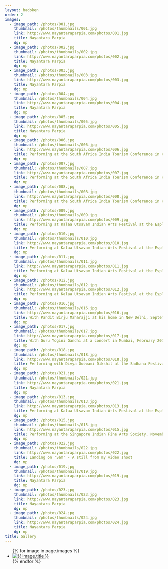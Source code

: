 ```yaml
---
layout: hadoken
order: 2
images:
  - image_path: /photos/001.jpg
    thumbnail: /photos/thumbnails/001.jpg
    link: http://www.nayantaraparpia.com/photos/001.jpg
    title: Nayantara Parpia
    dg: np
  - image_path: /photos/002.jpg
    thumbnail: /photos/thumbnails/002.jpg
    link: http://www.nayantaraparpia.com/photos/002.jpg
    title: Nayantara Parpia
    dg: np
  - image_path: /photos/003.jpg
    thumbnail: /photos/thumbnails/003.jpg
    link: http://www.nayantaraparpia.com/photos/003.jpg
    title: Nayantara Parpia
    dg: np
  - image_path: /photos/004.jpg
    thumbnail: /photos/thumbnails/004.jpg
    link: http://www.nayantaraparpia.com/photos/004.jpg
    title: Nayantara Parpia
    dg: np
  - image_path: /photos/005.jpg
    thumbnail: /photos/thumbnails/005.jpg
    link: http://www.nayantaraparpia.com/photos/005.jpg
    title: Nayantara Parpia
    dg: np
  - image_path: /photos/006.jpg
    thumbnail: /photos/thumbnails/006.jpg
    link: http://www.nayantaraparpia.com/photos/006.jpg
    title: Performing at the South Africa India Tourism Conference in collaboration with the Boombay Djembe Folas, January 2016
    dg: np
  - image_path: /photos/007.jpg
    thumbnail: /photos/thumbnails/007.jpg
    link: http://www.nayantaraparpia.com/photos/007.jpg
    title: Performing at the South Africa India Tourism Conference in collaboration with the Boombay Djembe Folas, January 2016
    dg: np
  - image_path: /photos/008.jpg
    thumbnail: /photos/thumbnails/008.jpg
    link: http://www.nayantaraparpia.com/photos/008.jpg
    title: Performing at the South Africa India Tourism Conference in collaboration with the Boombay Djembe Folas, January 2016
    dg: np
  - image_path: /photos/009.jpg
    thumbnail: /photos/thumbnails/009.jpg
    link: http://www.nayantaraparpia.com/photos/009.jpg
    title: Performing at Kalaa Utsavam Indian Arts Festival at the Esplanade Theatre in Singapore, November 2014
    dg: np
  - image_path: /photos/010.jpg
    thumbnail: /photos/thumbnails/010.jpg
    link: http://www.nayantaraparpia.com/photos/010.jpg
    title: Performing at Kalaa Utsavam Indian Arts Festival at the Esplanade Theatre in Singapore, November 2014
    dg: np    
  - image_path: /photos/011.jpg
    thumbnail: /photos/thumbnails/011.jpg
    link: http://www.nayantaraparpia.com/photos/011.jpg
    title: Performing at Kalaa Utsavam Indian Arts Festival at the Esplanade Theatre in Singapore, November 2014
    dg: np
  - image_path: /photos/012.jpg
    thumbnail: /photos/thumbnails/012.jpg
    link: http://www.nayantaraparpia.com/photos/012.jpg
    title: Performing at Kalaa Utsavam Indian Arts Festival at the Esplanade Theatre in Singapore, November 2014
    dg: np
  - image_path: /photos/016.jpg
    thumbnail: /photos/thumbnails/016.jpg
    link: http://www.nayantaraparpia.com/photos/016.jpg
    title: With Pandit Birju Maharajji at his home in New Delhi, September 2015
    dg: np
  - image_path: /photos/017.jpg
    thumbnail: /photos/thumbnails/017.jpg
    link: http://www.nayantaraparpia.com/photos/017.jpg
    title: With Guru Yogini Gandhi at a concert in Mumbai, February 2016
    dg: np
  - image_path: /photos/018.jpg
    thumbnail: /photos/thumbnails/018.jpg
    link: http://www.nayantaraparpia.com/photos/018.jpg
    title: Performing with Divya Goswami Dikshit at the Sadhana Festival at Sangeet Natak Akademi in New Delhi, November 2015
    dg: np
  - image_path: /photos/021.jpg
    thumbnail: /photos/thumbnails/021.jpg
    link: http://www.nayantaraparpia.com/photos/021.jpg
    title: Nayantara Parpia 
    dg: np                
  - image_path: /photos/013.jpg
    thumbnail: /photos/thumbnails/013.jpg
    link: http://www.nayantaraparpia.com/photos/013.jpg
    title: Performing at Kalaa Utsavam Indian Arts Festival at the Esplanade Theatre in Singapore, November 2014
    dg: np      
  - image_path: /photos/015.jpg
    thumbnail: /photos/thumbnails/015.jpg
    link: http://www.nayantaraparpia.com/photos/015.jpg
    title: Performing at the Singapore Indian Fine Arts Society, November 2013
    dg: np
  - image_path: /photos/022.jpg
    thumbnail: /photos/thumbnails/022.jpg
    link: http://www.nayantaraparpia.com/photos/022.jpg
    title: Landing on 'Sam' - A still from my video shoot
    dg: np
  - image_path: /photos/019.jpg
    thumbnail: /photos/thumbnails/019.jpg
    link: http://www.nayantaraparpia.com/photos/019.jpg
    title: Nayantara Parpia
    dg: np 
  - image_path: /photos/023.jpg
    thumbnail: /photos/thumbnails/023.jpg
    link: http://www.nayantaraparpia.com/photos/023.jpg
    title: Nayantara Parpia
    dg: np 
  - image_path: /photos/024.jpg
    thumbnail: /photos/thumbnails/024.jpg
    link: http://www.nayantaraparpia.com/photos/024.jpg
    title: Nayantara Parpia
    dg: np 
title: Gallery    
---
```


<ul class="flex-container">
  {% for image in page.images %}     
    <li class="flex-item">
    <a href="{{ image.image_path }}" data-toggle="lightbox" data-gallery="{{ image.dg }}" data-title="{{ image.title }}">
      <i class="fa fa-search"></i><img src="{{ image.thumbnail }}" alt="{{ image.title }}"></a></li>
  {% endfor %}
</ul>

